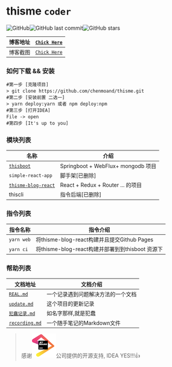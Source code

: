 # thisme ```coder``` 

![GitHub](https://img.shields.io/github/license/chenmoand/thisme)![GitHub last commit](https://img.shields.io/github/last-commit/chenmoand/thisme)![GitHub stars](https://img.shields.io/github/stars/chenmoand/thisme)


| 博客地址 | [```Chick Here```](https://new.brageast.com) |
| :------: | :------------------------------------------: |
| 博客截图 |        [```Chick Here```](./doc/img/)        |


### 如何下载 && 安装

```txt
#第一步 [克隆项目]
> git clone https://github.com/chenmoand/thisme.git 
#第二步 [安装前置 二选一]
> yarn deploy:yarn 或者 npm deploy:npm
#第三步 [打开IDEA]
File -> open
#第四步 [It's up to you]
```

### 模块列表

| 名称                                           | 介绍                               |
| ---------------------------------------------- | ---------------------------------- |
| [```thisboot```](./thisboot)                   | Springboot + WebFlux+ mongodb 项目 |
| ```simple-react-app```   | 脚手架[已删除] |
| [```thisme-blog-react```](./thisme-blog-react) | React + Redux + Router ... 的项目  |
| thiscli                           | 指令后端[已删除]  |

###  指令列表

| 指令名称       | 指令介绍                                         |
| -------------- | ------------------------------------------------ |
| ```yarn web``` | 将thisme-blog-react构建并且提交Github Pages      |
| ```yarn ci```  | 将thisme-blog-react构建并部署到到thisboot 资源下 |

###  帮助列表

| 文档地址                 | 文档介绍 |
| ------------------------ | -------- |
| [```REAL.md```](./doc/REAL.md) | 一个记录遇到问题解决方法的一个文档 |
| [```update.md```](./doc/update.md) | 这个项目的更新记录 |
| [```犯蠢记录.md```](./doc/犯蠢记录.md) | 如名字那样,就是犯蠢 |
| [```recording.md```](./doc/recording.md) | 一个随手笔记的Markdown文件 |


> 感谢[![jetbrains](./doc/img/jetbrains.png)](https://www.jetbrains.com/?from=thisme)公司提供的开源支持, IDEA YES!!!👍